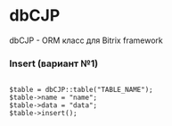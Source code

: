 dbCJP
=====

dbCJP - ORM класс для Bitrix framework

### Insert (вариант №1) ######

<code>
$table = dbCJP::table("TABLE_NAME");
$table->name = "name";
$table->data = "data";
$table->insert();
</code>
